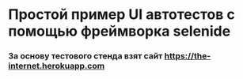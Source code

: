 # Простой пример UI автотестов с помощью фреймворка selenide

### За основу тестового стенда взят сайт https://the-internet.herokuapp.com